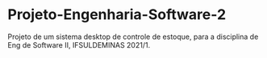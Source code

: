 # Projeto-Engenharia-Software-2

Projeto de um sistema desktop de controle de estoque, para a disciplina de Eng de Software II, IFSULDEMINAS 2021/1.
